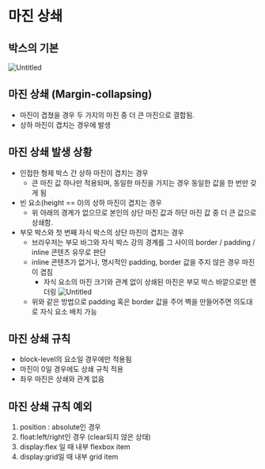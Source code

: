 # 마진 상쇄

## 박스의 기본

![Untitled](https://s3-us-west-2.amazonaws.com/secure.notion-static.com/212869d7-af21-4dc1-b218-5769bced87f9/Untitled.png)

## 마진 상쇄 (Margin-collapsing)

- 마진이 겹쳤을 경우 두 가지의 마진 중 더 큰 마진으로 결합됨.
- 상하 마진이 겹치는 경우에 발생

## 마진 상쇄 발생 상황

- 인접한 형제 박스 간 상하 마진이 겹치는 경우
  - 큰 마진 값 하나만 적용되며, 동일한 마진을 가지는 경우 동일한 값을 한 번만 갖게 됨
- 빈 요소(height == 0)의 상하 마진이 겹치는 경우
  - 위 아래의 경계가 없으므로 본인의 상단 마진 값과 하단 마진 값 중 더 큰 값으로 상쇄함.
- 부모 박스와 첫 번째 자식 박스의 상단 마진이 겹치는 경우
  - 브라우저는 부모 바그와 자식 박스 강의 경계를 그 사이의 border / padding / inline 콘텐츠 유무로 판단
  - inline 콘텐츠가 없거나, 명시적인 padding, border 값을 주지 않은 경우 마진이 겹침
    - 자식 요소의 마진 크기와 관계 없이 상쇄된 마진은 부모 박스 바깥으로만 렌더링
  ![Untitled](https://s3-us-west-2.amazonaws.com/secure.notion-static.com/45ca46ba-8535-430e-b122-bb20f1ce12c3/Untitled.png)
  - 위와 같은 방법으로 padding 혹은 border 값을 주어 벽을 만들어주면 의도대로 자식 요소 배치 가능

## 마진 상쇄 규칙

- block-level의 요소일 경우에만 적용됨
- 마진이 0일 경우에도 상쇄 규칙 적용
- 좌우 마진은 상쇄와 관계 없음

## 마진 상쇄 규칙 예외

1. position : absolute인 경우
2. float:left/right인 경우 (clear되지 않은 상태)
3. display:flex 일 때 내부 flexbox item
4. display:grid일 때 내부 grid item

